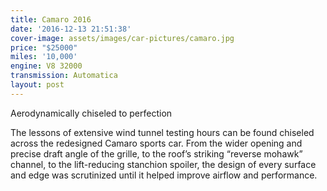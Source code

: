 ```yaml
---
title: Camaro 2016
date: '2016-12-13 21:51:38'
cover-image: assets/images/car-pictures/camaro.jpg
price: "$25000"
miles: '10,000'
engine: V8 32000
transmission: Automatica
layout: post
---
```

Aerodynamically chiseled to perfection

The lessons of extensive wind tunnel testing hours can be found chiseled across the redesigned Camaro sports car. From the wider opening and precise draft angle of the grille, to the roof’s striking “reverse mohawk” channel, to the lift-reducing stanchion spoiler, the design of every surface and edge was scrutinized until it helped improve airflow and performance.